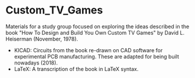 # Custom_TV_Games

Materials for a study group focused on exploring the ideas described in the book "How To Design and Build You Own Custom TV Games" by David L. Heiserman (November, 1978).

* KICAD: Circuits from the book re-drawn on CAD software for experimental PCB manufacturing. These are adapted for being built nowadays (2018).
* LaTeX: A transcription of the book in LaTeX syntax.
